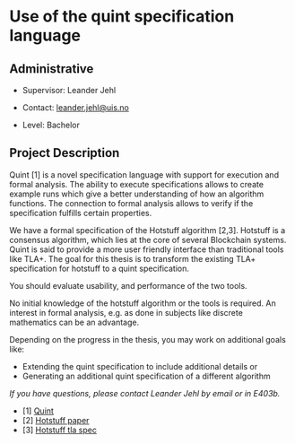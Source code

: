 # Use of the quint specification language

## Administrative

- Supervisor: Leander Jehl
- Contact: <leander.jehl@uis.no>

- Level: Bachelor

## Project Description

Quint [1] is a novel specification language with support for execution and formal analysis.
The ability to execute specifications allows to create example runs which give a better understanding of how an algorithm functions. 
The connection to formal analysis allows to verify if the specification fulfills certain properties.

We have a formal specification of the Hotstuff algorithm [2,3]. 
Hotstuff is a consensus algorithm, which lies at the core of several Blockchain systems.
Quint is said to provide a more user friendly interface than traditional tools like TLA+.
The goal for this thesis is to transform the existing TLA+ specification for hotstuff to a quint specification. 

You should evaluate usability, and performance of the two tools.

No initial knowledge of the hotstuff algorithm or the tools is required. 
An interest in formal analysis, e.g. as done in subjects like discrete mathematics can be an advantage.

Depending on the progress in the thesis, you may work on additional goals like:
- Extending the quint specification to include additional details or
- Generating an additional quint specification of a different algorithm

*If you have questions, please contact Leander Jehl by email or in E403b.*

- [1] [Quint](https://quint-lang.org/)
- [2] [Hotstuff paper](https://uis.brage.unit.no/uis-xmlui/bitstream/handle/11250/3054769/1968160_Jehl.pdf?sequence=1)
- [3] [Hotstuff tla spec](https://github.com/leandernikolaus/hotstuff-ivy/blob/master/tla/hotstuff.tla)